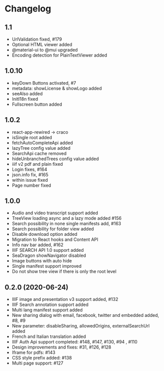 # Changelog

## 1.1

* UrlValidation fixed, #179
* Optional HTML viewer added
* @material-ui to @mui upgraded
* Encoding detection for PlainTextViewer added

## 1.0.10

* keyDown Buttons activated, #7
* metadata: showLicense & showLogo added
* seeAlso added
* InitI18n fixed
* Fullscreen button added

## 1.0.2

* react-app-rewired -> craco
* isSingle root added
* fetchAutoCompleteApi added
* lazyTree config value added
* SearchApi cache removed
* hideUnbranchedTrees config value added
* iiif v2 pdf and plain fixed
* Login fixes, #164
* json.info fix, #165
* within issue fixed
* Page number fixed

## 1.0.0

* Audio and video transcript support added
* TreeView loading async and a lazy mode added #156
* Search possibility in none single manifests add, #163
* Search possibility for folder view added
* Disable download option added
* Migration to React hooks and Content API
* Info nav bar added, #162
* IIIF SEARCH API 1.0 support added
* SeaDragon showNavigator disabled
* Image buttons with auto hide
* Single manifest support improved
* Do not show tree view if there is only the root level

## 0.2.0 (2020-06-24)

* IIIF image and presentation v3 support added, #132
* IIIF Search annotation support added
* Multi lang manifest support added
* New sharing dialog with email, facebook, twitter and embedded added, #8, #9
* New parameter: disableSharing, allowedOrigins, externalSearchUrl added
* French and Italian translation added
* IIIF Auth Api support completed: #148, #147, #130, #94 , #110
* Design improvements and fixes: #31, #126, #128
* Iframe for pdfs: #143
* CSS style prefix added: #138
* Multi page support: #127
